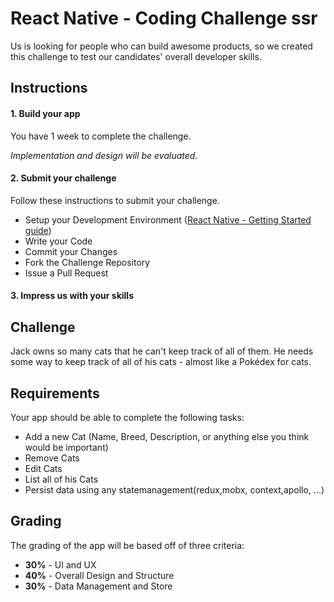 # React Native - Coding Challenge ssr

Us is looking for people who can build awesome products, so we created this challenge to test our candidates' overall developer skills.

## Instructions
#### 1. Build your app
You have 1 week to complete the challenge.

*Implementation and design will be evaluated.*
#### 2. Submit your challenge
Follow these instructions to submit your challenge.
* Setup your Development Environment ([React Native - Getting Started guide](https://facebook.github.io/react-native/docs/getting-started.html))
* Write your Code
* Commit your Changes
* Fork the Challenge Repository
* Issue a Pull Request


#### 3. Impress us with your skills

## Challenge
Jack owns so many cats that he can't keep track of all of them. He needs some way to keep track of all of his cats - almost like a Pokédex for cats.


## Requirements
Your app should be able to complete the following tasks:
* Add a new Cat (Name, Breed, Description, or anything else you think would be important)
* Remove Cats
* Edit Cats
* List all of his Cats
* Persist data using any statemanagement(redux,mobx, context,apollo, ...)

## Grading
The grading of the app  will be based off of three criteria:
* **30%** - UI and UX
* **40%** - Overall Design and Structure
* **30%** - Data Management and Store
